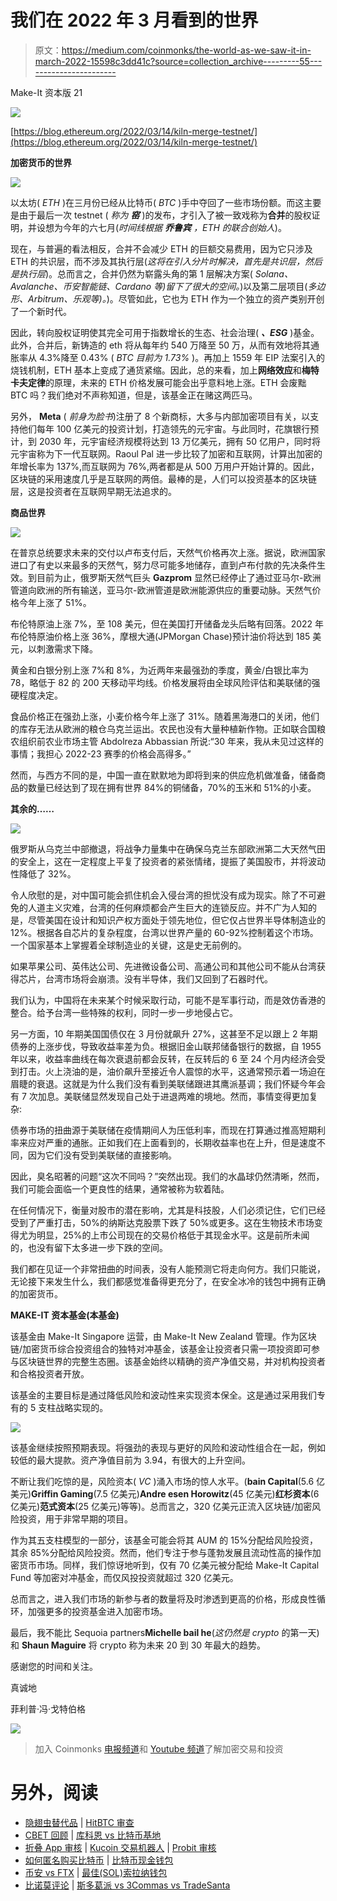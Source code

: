 # 我们在 2022 年 3 月看到的世界

> 原文：<https://medium.com/coinmonks/the-world-as-we-saw-it-in-march-2022-15598c3dd41c?source=collection_archive---------55----------------------->

Make-It 资本版 21

![](img/f8f36f5a6cc3d4d1aaac58ebe6d07a1e.png)

[https://blog.ethereum.org/2022/03/14/kiln-merge-testnet/](https://blog.ethereum.org/2022/03/14/kiln-merge-testnet/)

**加密货币的世界**

![](img/813e39f12e675be1ce1a85c836fef307.png)

以太坊( *ETH* )在三月份已经从比特币( *BTC* )手中夺回了一些市场份额。而这主要是由于最后一次 testnet ( *称为* ***窑*** )的发布，才引入了被一致戏称为**合并**的股权证明，并设想为今年的六七月(*时间线根据* ***乔鲁宾*** *，ETH 的联合创始人*)。

现在，与普遍的看法相反，合并不会减少 ETH 的巨额交易费用，因为它只涉及 ETH 的共识层，而不涉及其执行层(*这将在引入分片时解决，首先是共识层，然后是执行层*)。总而言之，合并仍然为崭露头角的第 1 层解决方案( *Solana、Avalanche、币安智能链、Cardano 等)留下了很大的空间。*)以及第二层项目(*多边形、Arbitrum、乐观等)。*)。尽管如此，它也为 ETH 作为一个独立的资产类别开创了一个新时代。

因此，转向股权证明使其完全可用于指数增长的生态、社会治理( ***、ESG*** )基金。此外，合并后，新铸造的 eth 将从每年约 540 万降至 50 万，从而有效地将其通胀率从 4.3%降至 0.43% ( *BTC 目前为 1.73%* )。再加上 1559 年 EIP 法案引入的烧钱机制，ETH 基本上变成了通货紧缩。因此，总的来看，加上**网络效应**和**梅特卡夫定律**的原理，未来的 ETH 价格发展可能会出乎意料地上涨。ETH 会废黜 BTC 吗？我们绝对不声称知道，但是，该基金正在赌这两匹马。

另外， **Meta** ( *前身为脸书*)注册了 8 个新商标，大多与内部加密项目有关，以支持他们每年 100 亿美元的投资计划，打造领先的元宇宙。与此同时，花旗银行预计，到 2030 年，元宇宙经济规模将达到 13 万亿美元，拥有 50 亿用户，同时将元宇宙称为下一代互联网。Raoul Pal 进一步比较了加密和互联网，计算出加密的年增长率为 137%,而互联网为 76%,两者都是从 500 万用户开始计算的。因此，区块链的采用速度几乎是互联网的两倍。最棒的是，人们可以投资基本的区块链层，这是投资者在互联网早期无法追求的。

**商品世界**

![](img/8eecadb7f29e9b5bd6f4d15451a9ac53.png)

在普京总统要求未来的交付以卢布支付后，天然气价格再次上涨。据说，欧洲国家进口了有史以来最多的天然气，努力尽可能多地储存，直到卢布付款的先决条件生效。到目前为止，俄罗斯天然气巨头 **Gazprom** 显然已经停止了通过亚马尔-欧洲管道向欧洲的所有输送，亚马尔-欧洲管道是欧洲能源供应的重要动脉。天然气价格今年上涨了 51%。

布伦特原油上涨 7%，至 108 美元，但在美国打开储备龙头后略有回落。2022 年布伦特原油价格上涨 36%，摩根大通(JPMorgan Chase)预计油价将达到 185 美元，以刺激需求下降。

黄金和白银分别上涨 7%和 8%，为近两年来最强劲的季度，黄金/白银比率为 78，略低于 82 的 200 天移动平均线。价格发展将由全球风险评估和美联储的强硬程度决定。

食品价格正在强劲上涨，小麦价格今年上涨了 31%。随着黑海港口的关闭，他们的库存无法从欧洲的粮仓乌克兰运出。农民也没有大量种植新作物。正如联合国粮农组织前农业市场主管 Abdolreza Abbassian 所说:“30 年来，我从未见过这样的事情；我担心 2022-23 赛季的价格会高得多。”

然而，与西方不同的是，中国一直在默默地为即将到来的供应危机做准备，储备商品的数量已经达到了现在拥有世界 84%的铜储备，70%的玉米和 51%的小麦。

**其余的……**

![](img/205be3baef0f860da0753082acdddb67.png)

俄罗斯从乌克兰中部撤退，将战争力量集中在确保乌克兰东部欧洲第二大天然气田的安全上，这在一定程度上平复了投资者的紧张情绪，提振了美国股市，并将波动性降低了 32%。

令人欣慰的是，对中国可能会抓住机会入侵台湾的担忧没有成为现实。除了不可避免的人道主义灾难，台湾的任何麻烦都会产生巨大的连锁反应。并不广为人知的是，尽管美国在设计和知识产权方面处于领先地位，但它仅占世界半导体制造业的 12%。根据各自芯片的复杂程度，台湾以世界产量的 60-92%控制着这个市场。一个国家基本上掌握着全球制造业的关键，这是史无前例的。

如果苹果公司、英伟达公司、先进微设备公司、高通公司和其他公司不能从台湾获得芯片，台湾市场将会崩溃。没有半导体，我们又回到了石器时代。

我们认为，中国将在未来某个时候采取行动，可能不是军事行动，而是效仿香港的整合。给予台湾一些特殊的权利，同时一步一步地侵占它。

另一方面，10 年期美国国债仅在 3 月份就飙升 27%，这甚至不足以跟上 2 年期债券的上涨步伐，导致收益率差为负。根据旧金山联邦储备银行的数据，自 1955 年以来，收益率曲线在每次衰退前都会反转，在反转后的 6 至 24 个月内经济会受到打击。火上浇油的是，油价飙升至接近令人震惊的水平，这通常预示着一场迫在眉睫的衰退。这就是为什么我们没有看到美联储跟进其鹰派基调；我们怀疑今年会有 7 次加息。美联储显然发现自己处于进退两难的境地。然而，事情变得更加复杂:

债券市场的扭曲源于美联储在疫情期间人为压低利率，而现在打算通过推高短期利率来应对严重的通胀。正如我们在上面看到的，长期收益率也在上升，但是速度不同，因为它们没有受到美联储的直接影响。

因此，臭名昭著的问题“这次不同吗？”突然出现。我们的水晶球仍然清晰，然而，我们可能会面临一个更良性的结果，通常被称为软着陆。

在任何情况下，衡量对股市的潜在影响，尤其是科技股，人们必须记住，它们已经受到了严重打击，50%的纳斯达克股票下跌了 50%或更多。这在生物技术市场变得尤为明显，25%的上市公司现在的交易价格低于其现金水平。这是前所未闻的，也没有留下太多进一步下跌的空间。

我们都在见证一个非常扭曲的时间表，没有人能预测它将走向何方。我们只能说，无论接下来发生什么，我们都感觉准备得更充分了，在安全冰冷的钱包中拥有正确的加密货币。

**MAKE-IT 资本基金(本基金)**

该基金由 Make-It Singapore 运营，由 Make-It New Zealand 管理。作为区块链/加密货币综合投资组合的独特对冲基金，该基金让投资者只需一项投资即可参与区块链世界的完整生态圈。该基金始终以精确的资产净值交易，并对机构投资者和合格投资者开放。

该基金的主要目标是通过降低风险和波动性来实现资本保全。这是通过采用我们专有的 5 支柱战略实现的。

![](img/15003133bfe49758f51620f8e5b4eeab.png)

该基金继续按照预期表现。将强劲的表现与更好的风险和波动性组合在一起，例如较低的最大提款。资产净值目前为 3.94，有很大的上升空间。

不断让我们吃惊的是，风险资本( *VC* )涌入市场的惊人水平。(**bain Capital**(5.6 亿美元)**Griffin Gaming**(7.5 亿美元)**Andre esen Horowitz**(45 亿美元)**红杉资本**(6 亿美元)**范式资本**(25 亿美元)等等)。总而言之，320 亿美元正流入区块链/加密风险投资，用于非常早期的项目。

作为其五支柱模型的一部分，该基金可能会将其 AUM 的 15%分配给风险投资，其余 85%分配给风险投资。然而，他们专注于参与蓬勃发展且流动性高的操作加密货币市场。同样，我们惊讶地听到，仅有 70 亿美元被分配给 Make-It Capital Fund 等加密对冲基金，而仅风投投资就超过 320 亿美元。

总而言之，进入我们市场的新参与者的数量将及时渗透到更高的价格，形成良性循环，加强更多的投资基金进入加密市场。

最后，我不能比 Sequoia partners**Michelle bail he**(*这仍然是 crypto* 的第一天)和 **Shaun Maguire** 将 crypto 称为未来 20 到 30 年最大的趋势。

感谢您的时间和关注。

真诚地

菲利普·冯·戈特伯格

![](img/29e2355600d079c423f6f7fe41881e46.png)

> 加入 Coinmonks [电报频道](https://t.me/coincodecap)和 [Youtube 频道](https://www.youtube.com/c/coinmonks/videos)了解加密交易和投资

# 另外，阅读

*   [隐翅虫替代品](/coinmonks/cryptohopper-alternatives-d67287b16d27) | [HitBTC 审查](/coinmonks/hitbtc-review-c5143c5d53c2)
*   [CBET 回顾](https://coincodecap.com/cbet-casino-review) | [库科恩 vs 比特币基地](https://coincodecap.com/kucoin-vs-coinbase)
*   [折叠 App 审核](https://coincodecap.com/fold-app-review) | [Kucoin 交易机器人](/coinmonks/kucoin-trading-bot-automate-your-trades-8cf0ca2138e0) | [Probit 审核](https://coincodecap.com/probit-review)
*   [如何匿名购买比特币](https://coincodecap.com/buy-bitcoin-anonymously) | [比特币现金钱包](https://coincodecap.com/bitcoin-cash-wallets)
*   [币安 vs FTX](https://coincodecap.com/binance-vs-ftx) | [最佳(SOL)索拉纳钱包](https://coincodecap.com/solana-wallets)
*   [比诺莫评论](https://coincodecap.com/binomo-review) | [斯多葛派 vs 3Commas vs TradeSanta](https://coincodecap.com/stoic-vs-3commas-vs-tradesanta)